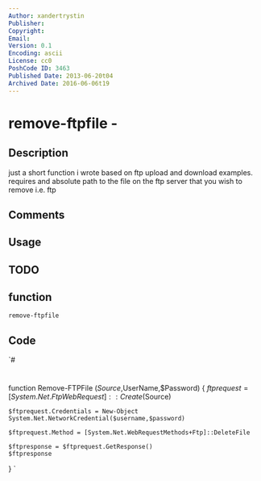 ```yaml
---
Author: xandertrystin
Publisher: 
Copyright: 
Email: 
Version: 0.1
Encoding: ascii
License: cc0
PoshCode ID: 3463
Published Date: 2013-06-20t04
Archived Date: 2016-06-06t19
---
```


# remove-ftpfile - 

## Description

just a short function i wrote based on ftp upload and download examples. requires and absolute path to the file on the ftp server that you wish to remove i.e.  ftp

## Comments



## Usage



## TODO



## function

`remove-ftpfile`

## Code

`#
 #
 function Remove-FTPFile ($Source,$UserName,$Password)
 {
   $ftprequest = [System.Net.FtpWebRequest]::Create($Source)
   
 	$ftprequest.Credentials = New-Object System.Net.NetworkCredential($username,$password)
 	
 	$ftprequest.Method = [System.Net.WebRequestMethods+Ftp]::DeleteFile
 	
 	$ftpresponse = $ftprequest.GetResponse()  
 	$ftpresponse
 	
 }
`

